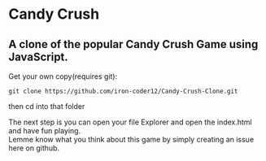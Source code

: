 # Candy Crush 
## A clone of the popular Candy Crush Game using JavaScript.

Get your own copy(requires git):

```
git clone https://github.com/iron-coder12/Candy-Crush-Clone.git
```
then cd into that folder

The next step is you can open your file Explorer and open the index.html and have fun playing.
<br />
Lemme know what you think about this game by simply creating an issue here on github.



